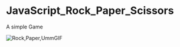 
# JavaScript_Rock_Paper_Scissors
A simple Game 

![Rock,Paper,UmmGIF](https://github.com/JvfdGames/JavaScript_Rock_Paper_Scissors/assets/152170826/da037691-25b3-405f-847c-d846cbf47581)

